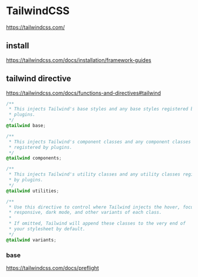 # TailwindCSS

<https://tailwindcss.com/>

## install

<https://tailwindcss.com/docs/installation/framework-guides>

## tailwind directive

<https://tailwindcss.com/docs/functions-and-directives#tailwind>

```css
/**
 * This injects Tailwind's base styles and any base styles registered by
 * plugins.
 */
@tailwind base;

/**
 * This injects Tailwind's component classes and any component classes
 * registered by plugins.
 */
@tailwind components;

/**
 * This injects Tailwind's utility classes and any utility classes registered
 * by plugins.
 */
@tailwind utilities;

/**
 * Use this directive to control where Tailwind injects the hover, focus,
 * responsive, dark mode, and other variants of each class.
 *
 * If omitted, Tailwind will append these classes to the very end of
 * your stylesheet by default.
 */
@tailwind variants;
```

### base

<https://tailwindcss.com/docs/preflight>

